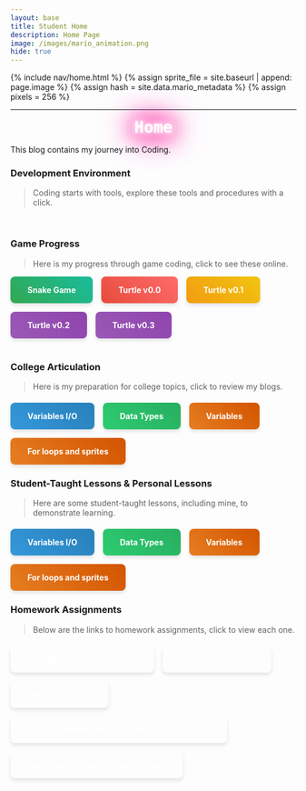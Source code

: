 ```yaml
---
layout: base
title: Student Home 
description: Home Page
image: /images/mario_animation.png
hide: true
---
```


{% include nav/home.html %}
{% assign sprite_file = site.baseurl | append: page.image %}
{% assign hash = site.data.mario_metadata %}
{% assign pixels = 256 %}

<p id="mario" class="sprite"></p>

<style>
  /* Sprite and Mario styles */
  .sprite {
    height: {{pixels}}px;
    width: {{pixels}}px;
    background-image: url('{{sprite_file}}');
    background-repeat: no-repeat;
  }

  #mario {
    background-position: calc({{animations[0].col}} * {{pixels}} * -1px) calc({{animations[0].row}} * {{pixels}} * -1px);
  }

  /* Button Styles */
  .styled-button {
    padding: 15px 30px;
    border-radius: 8px;
    font-weight: bold;
    text-align: center;
    transition: transform 0.3s, box-shadow 0.3s, background-color 0.3s;
    box-shadow: 0px 4px 6px rgba(0, 0, 0, 0.1);
    color: white;
    background-size: 200% 200%;
    cursor: pointer;
  }

  .styled-button:hover {
    transform: translateY(-5px);
    box-shadow: 0px 6px 12px rgba(0, 0, 0, 0.2);
  }

  /* Unique gradient and hover effect for each button */
  .button-snake {
    background: linear-gradient(45deg, #32a852, #1abc9c);
  }

  .button-snake:hover {
    background: linear-gradient(45deg, #27ae60, #2ecc71);
  }

  .button-turtle-v0 {
    background: linear-gradient(45deg, #e74c3c, #ff6b6b);
  }

  .button-turtle-v0:hover {
    background: linear-gradient(45deg, #c0392b, #e74c3c);
  }

  .button-turtle-v1 {
    background: linear-gradient(45deg, #f39c12, #f1c40f);
  }

  .button-turtle-v1:hover {
    background: linear-gradient(45deg, #d35400, #e67e22);
  }

  .button-turtle-v2 {
    background: linear-gradient(45deg, #9b59b6, #8e44ad);
  }

  .button-turtle-v2:hover {
    background: linear-gradient(45deg, #8e44ad, #9b59b6);
  }

  .button-variables {
    background: linear-gradient(45deg, #3498db, #2980b9);
  }

  .button-variables:hover {
    background: linear-gradient(45deg, #2980b9, #3498db);
  }

  .button-data-types {
    background: linear-gradient(45deg, #2ecc71, #27ae60);
  }

  .button-data-types:hover {
    background: linear-gradient(45deg, #1abc9c, #2ecc71);
  }

  .button-for-loops {
    background: linear-gradient(45deg, #e67e22, #d35400);
  }

  .button-for-loops:hover {
    background: linear-gradient(45deg, #e74c3c, #f39c12);
  }

  /* Glow effect for Home heading */
  .glow {
  text-shadow: 
    0 0 10px #fff, 
    0 0 20px #fff, 
    0 0 30px #ff0099, 
    0 0 40px #ff0099, 
    0 0 50px #ff0099, 
    0 0 60px #ff0099, 
    0 0 70px #ff0099;
  color: white;
  font-family: 'Cursive', 'Monospace'; /* Use cursive font */
  text-align: center; /* Center the text */
  display: block; /* Ensure it behaves as a block element for centering */
  margin: 0 auto; /* Center the element in the block */
}

</style>

<script>
  var mario_metadata = {}; 
  {% for key in hash %}
  var key = "{{key | first}}";
  var values = {};
  values["row"] = {{key.row}};
  values["col"] = {{key.col}};
  values["frames"] = {{key.frames}};
  mario_metadata[key] = values;
  {% endfor %}

  class Mario {
    constructor(meta_data) {
      this.tID = null;
      this.positionX = 0;
      this.currentSpeed = 0;
      this.marioElement = document.getElementById("mario");
      this.pixels = {{pixels}};
      this.interval = 100;
      this.obj = meta_data;
      this.marioElement.style.position = "absolute";
    }

    animate(obj, speed) {
      let frame = 0;
      const row = obj.row * this.pixels;
      this.currentSpeed = speed;

      this.tID = setInterval(() => {
        const col = (frame + obj.col) * this.pixels;
        this.marioElement.style.backgroundPosition = `-${col}px -${row}px`;
        this.marioElement.style.left = `${this.positionX}px`;

        this.positionX += speed;
        frame = (frame + 1) % obj.frames;

        const viewportWidth = window.innerWidth;
        if (this.positionX > viewportWidth - this.pixels) {
          document.documentElement.scrollLeft = this.positionX - viewportWidth + this.pixels;
        }
      }, this.interval);
    }

    startWalking() {
      this.stopAnimate();
      this.animate(this.obj["Walk"], 3);
    }

    startRunning() {
      this.stopAnimate();
      this.animate(this.obj["Run1"], 6);
    }

    startPuffing() {
      this.stopAnimate();
      this.animate(this.obj["Puff"], 0);
    }

    startCheering() {
      this.stopAnimate();
      this.animate(this.obj["Cheer"], 0);
    }

    startFlipping() {
      this.stopAnimate();
      this.animate(this.obj["Flip"], 0);
    }

    startResting() {
      this.stopAnimate();
      this.animate(this.obj["Rest"], 0);
    }

    stopAnimate() {
      clearInterval(this.tID);
    }
  }

  const mario = new Mario(mario_metadata);

  window.addEventListener("keydown", (event) => {
    if (event.key === "ArrowRight") {
      event.preventDefault();
      if (event.repeat) {
        mario.startCheering();
      } else {
        if (mario.currentSpeed === 0) {
          mario.startWalking();
        } else if (mario.currentSpeed === 3) {
          mario.startRunning();
        }
      }
    } else if (event.key === "ArrowLeft") {
      event.preventDefault();
      if (event.repeat) {
        mario.stopAnimate();
      } else {
        mario.startPuffing();
      }
    }
  });

  window.addEventListener("touchstart", (event) => {
    event.preventDefault();
    if (event.touches[0].clientX > window.innerWidth / 2) {
      if (mario.currentSpeed === 0) {
        mario.startWalking();
      } else if (mario.currentSpeed === 3) {
        mario.startRunning();
      }
    } else {
      mario.startPuffing();
    }
  });

  window.addEventListener("blur", () => {
    mario.stopAnimate();
  });

  window.addEventListener("focus", () => {
    mario.startFlipping();
  });

  document.addEventListener("DOMContentLoaded", () => {
    const scale = window.devicePixelRatio;
    const sprite = document.querySelector(".sprite");
    sprite.style.transform = `scale(${0.2 * scale})`;
    mario.startResting();
  });

</script>

---

<!-- Apply glow effect to "Home" heading -->
<h1 class="glow">Home</h1>

<p>This blog contains my journey into Coding.</p>

### Development Environment

> Coding starts with tools, explore these tools and procedures with a click.

<br>

### Game Progress

> Here is my progress through game coding, click to see these online.

<div style="display: flex; flex-wrap: wrap; gap: 15px;">
  <a href="{{site.baseurl}}/snake" style="text-decoration: none;">
      <div class="styled-button button-snake">
          Snake Game
      </div>
  </a>
  <a href="{{site.baseurl}}/rpg0x" style="text-decoration: none;">
      <div class="styled-button button-turtle-v0">
          Turtle v0.0
      </div>
  </a>
  <a href="{{site.baseurl}}/rpg1x" style="text-decoration: none;">
      <div class="styled-button button-turtle-v1">
          Turtle v0.1
      </div>
  </a>
  <a href="{{site.baseurl}}/rpg" style="text-decoration: none;">
      <div class="styled-button button-turtle-v2">
          Turtle v0.2
      </div>
  </a>
  <a href="{{site.baseurl}}/rpg3x" style="text-decoration: none;">
      <div class="styled-button button-turtle-v2">
          Turtle v0.3
      </div>
  </a>
</div>

<br>

### College Articulation

> Here is my preparation for college topics, click to review my blogs.

<div style="display: flex; flex-wrap: wrap; gap: 15px; margin-top: 20px;">
    <a href="{{site.baseurl}}/csse/javascript/fundamentals/variables" style="text-decoration: none;">
        <div class="styled-button button-variables">
            Variables I/O
        </div>
    </a>
    <a href="{{site.baseurl}}/csse/javascript/fundamentals/data-types/" style="text-decoration: none;">
        <div class="styled-button button-data-types">
            Data Types
        </div>
    </a>
    <a href="{{site.baseurl}}/csse/javascript/fundamentals/variables" style="text-decoration: none;">
        <div class="styled-button button-for-loops">
            Variables
        </div>
    </a>
    <a href="{{site.baseurl}}/csse/javascript/fundamentals/for-loops" style="text-decoration: none;">
        <div class="styled-button button-for-loops">
            For loops and sprites
        </div>
    </a>
</div>

### Student-Taught Lessons & Personal Lessons

> Here are some student-taught lessons, including mine, to demonstrate learning.

<div style="display: flex; flex-wrap: wrap; gap: 15px; margin-top: 20px;">
    <a href="{{site.baseurl}}/csse/javascript/fundamentals/variables" style="text-decoration: none;">
        <div class="styled-button button-variables">
            Variables I/O
        </div>
    </a>
    <a href="{{site.baseurl}}/csse/javascript/fundamentals/data-types/" style="text-decoration: none;">
        <div class="styled-button button-data-types">
            Data Types
        </div>
    </a>
    <a href="{{site.baseurl}}/csse/javascript/fundamentals/variables" style="text-decoration: none;">
        <div class="styled-button button-for-loops">
            Variables
        </div>
    </a>
    <a href="{{site.baseurl}}/csse/javascript/fundamentals/for-loops" style="text-decoration: none;">
        <div class="styled-button button-for-loops">
            For loops and sprites
        </div>
    </a>
</div>

### Homework Assignments

> Below are the links to homework assignments, click to view each one.

<div style="display: flex; flex-wrap: wrap; gap: 15px; margin-top: 20px;">
    <!-- Homework: Data Abstraction -->
    <a href="https://yusufk-25.github.io/yusuf_2025/csse/javascript/fundamentals/data-abstraction-homework" style="text-decoration: none;">
        <div class="styled-button button-homework">
            Data Abstraction Homework
        </div>
    </a>
    <!-- Homework: Classes -->
    <a href="https://yusufk-25.github.io/yusuf_2025/csse/javascript/fundamentals/classes/hw/" style="text-decoration: none;">
        <div class="styled-button button-homework">
            Classes Homework
        </div>
    </a>
    <!-- Homework: Math Homework -->
    <a href="https://yusufk-25.github.io/yusuf_2025/javascript/2024/10/31/mathhomework_IPYNB_2_.html" style="text-decoration: none;">
        <div class="styled-button button-homework">
            Math Homework
        </div>
    </a>
    <!-- Placeholder for Nested Conditionals Homework -->
    <a href="#" style="text-decoration: none;">
        <div class="styled-button button-homework">
            Nested Conditionals Homework (Coming Soon)
        </div>
    </a>
    <!-- Placeholder for Normal Conditionals Lesson -->
    <a href="#" style="text-decoration: none;">
        <div class="styled-button button-homework">
            Conditionals Lesson (Coming Soon)
        </div>
    </a>
</div>

<script src="https://utteranc.es/client.js"
        repo="YusufK-25/yusuf_2025"
        issue-term="title"
        label="blogpost-comment"
        theme="github-dark"
        crossorigin="anonymous"
        async>
</script>
